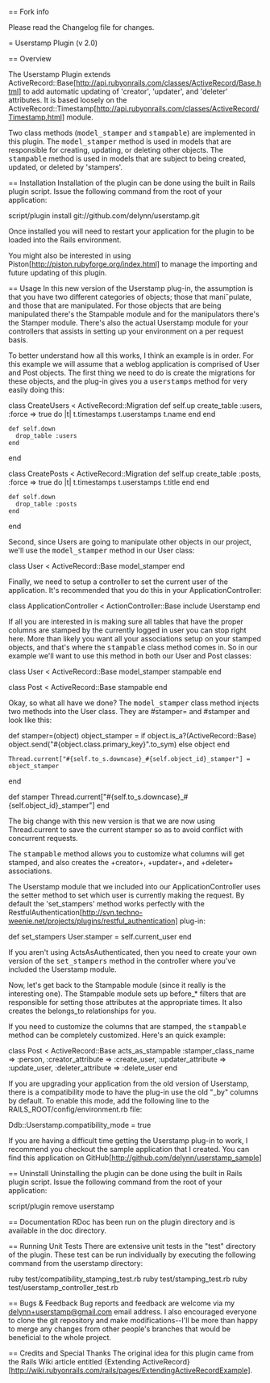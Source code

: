 == Fork info

Please read the Changelog file for changes.

= Userstamp Plugin (v 2.0)

== Overview

The Userstamp Plugin extends ActiveRecord::Base[http://api.rubyonrails.com/classes/ActiveRecord/Base.html] to add automatic updating of 'creator',
'updater', and 'deleter' attributes. It is based loosely on the ActiveRecord::Timestamp[http://api.rubyonrails.com/classes/ActiveRecord/Timestamp.html] module.

Two class methods (<tt>model_stamper</tt> and <tt>stampable</tt>) are implemented in this plugin.
The <tt>model_stamper</tt> method is used in models that are responsible for creating, updating, or
deleting other objects. The <tt>stampable</tt> method is used in models that are subject to being
created, updated, or deleted by 'stampers'.


== Installation
Installation of the plugin can be done using the built in Rails plugin script. Issue the following
command from the root of your application:

  script/plugin install git://github.com/delynn/userstamp.git

Once installed you will need to restart your application for the plugin to be loaded into the Rails
environment.

You might also be interested in using Piston[http://piston.rubyforge.org/index.html] to manage the
importing and future updating of this plugin.

== Usage
In this new version of the Userstamp plug-in, the assumption is that you have two different
categories of objects; those that mani˝pulate, and those that are manipulated. For those objects
that are being manipulated there's the Stampable module and for the manipulators there's the
Stamper module. There's also the actual Userstamp module for your controllers that assists in
setting up your environment on a per request basis.

To better understand how all this works, I think an example is in order. For this example we will
assume that a weblog application is comprised of User and Post objects. The first thing we need to
do is create the migrations for these objects, and the plug-in gives you a <tt>userstamps</tt>
method for very easily doing this:

  class CreateUsers < ActiveRecord::Migration
    def self.up
      create_table :users, :force => true do |t|
        t.timestamps
        t.userstamps
        t.name
      end
    end

    def self.down
      drop_table :users
    end
  end

  class CreatePosts < ActiveRecord::Migration
    def self.up
      create_table :posts, :force => true do |t|
        t.timestamps
        t.userstamps
        t.title
      end
    end

    def self.down
      drop_table :posts
    end
  end

Second, since Users are going to manipulate other objects in our project, we'll use the
<tt>model_stamper</tt> method in our User class:

  class User < ActiveRecord::Base
    model_stamper
  end

Finally, we need to setup a controller to set the current user of the application. It's
recommended that you do this in your ApplicationController:

  class ApplicationController < ActionController::Base
    include Userstamp
  end

If all you are interested in is making sure all tables that have the proper columns are stamped
by the currently logged in user you can stop right here. More than likely you want all your
associations setup on your stamped objects, and that's where the <tt>stampable</tt> class method
comes in. So in our example we'll want to use this method in both our User and Post classes:

  class User < ActiveRecord::Base
    model_stamper
    stampable
  end

  class Post < ActiveRecord::Base
    stampable
  end

Okay, so what all have we done? The <tt>model_stamper</tt> class method injects two methods into the
User class. They are #stamper= and #stamper and look like this:

  def stamper=(object)
    object_stamper = if object.is_a?(ActiveRecord::Base)
      object.send("#{object.class.primary_key}".to_sym)
    else
      object
    end

    Thread.current["#{self.to_s.downcase}_#{self.object_id}_stamper"] = object_stamper
  end

  def stamper
    Thread.current["#{self.to_s.downcase}_#{self.object_id}_stamper"]
  end

The big change with this new version is that we are now using Thread.current to save the current
stamper so as to avoid conflict with concurrent requests.

The <tt>stampable</tt> method allows you to customize what columns will get stamped, and also
creates the +creator+, +updater+, and +deleter+ associations.

The Userstamp module that we included into our ApplicationController uses the setter method to
set which user is currently making the request. By default the 'set_stampers' method works perfectly
with the RestfulAuthentication[http://svn.techno-weenie.net/projects/plugins/restful_authentication] plug-in:

  def set_stampers
    User.stamper = self.current_user
  end

If you aren't using ActsAsAuthenticated, then you need to create your own version of the
<tt>set_stampers</tt> method in the controller where you've included the Userstamp module.

Now, let's get back to the Stampable module (since it really is the interesting one). The Stampable
module sets up before_* filters that are responsible for setting those attributes at the appropriate
times. It also creates the belongs_to relationships for you.

If you need to customize the columns that are stamped, the <tt>stampable</tt> method can be
completely customized. Here's an quick example:

  class Post < ActiveRecord::Base
    acts_as_stampable :stamper_class_name => :person,
                      :creator_attribute  => :create_user,
                      :updater_attribute  => :update_user,
                      :deleter_attribute  => :delete_user
  end

If you are upgrading your application from the old version of Userstamp, there is a compatibility
mode to have the plug-in use the old "_by" columns by default. To enable this mode, add the
following line to the RAILS_ROOT/config/environment.rb file:

  Ddb::Userstamp.compatibility_mode = true

If you are having a difficult time getting the Userstamp plug-in to work, I recommend you checkout
the sample application that I created. You can find this application on GitHub[http://github.com/delynn/userstamp_sample]

== Uninstall
Uninstalling the plugin can be done using the built in Rails plugin script. Issue the following
command from the root of your application:

  script/plugin remove userstamp


== Documentation
RDoc has been run on the plugin directory and is available in the doc directory.


== Running Unit Tests
There are extensive unit tests in the "test" directory of the plugin. These test can be run
individually by executing the following command from the userstamp directory:

 ruby test/compatibility_stamping_test.rb
 ruby test/stamping_test.rb
 ruby test/userstamp_controller_test.rb


== Bugs & Feedback
Bug reports and feedback are welcome via my delynn+userstamp@gmail.com email address. I also
encouraged everyone to clone the git repository and make modifications--I'll be more than happy
to merge any changes from other people's branches that would be beneficial to the whole project.


== Credits and Special Thanks
The original idea for this plugin came from the Rails Wiki article entitled
{Extending ActiveRecord}[http://wiki.rubyonrails.com/rails/pages/ExtendingActiveRecordExample].